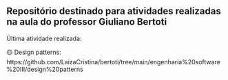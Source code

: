 ## Repositório destinado para atividades realizadas na aula do professor Giuliano Bertoti
<p>Última atividade realizada:</p>
🟡 Design patterns:
  https://github.com/LaizaCristina/bertoti/tree/main/engenharia%20software%20III/design%20patterns
  
